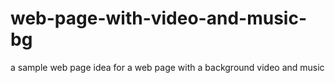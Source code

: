 # web-page-with-video-and-music-bg
a sample web page idea for a web page with  a background video and music
